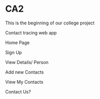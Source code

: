 # CA2

This is the beginning of our college project

Contact tracing web app

Home Page

Sign Up

View Details/ Person

Add new Contacts

View My Contacts

Contact Us?

